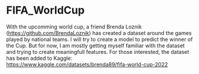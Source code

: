 # FIFA_WorldCup

With the upcomming world cup, a friend Brenda Loznik (https://github.com/BrendaLoznik) has created a dataset around the games played by national teams. 
I will try to create a model to predict the winner of the Cup. But for now, I am mostly getting myself familiar with the dataset and trying to create meaningfull features. 
For those interested, the dataset has been added to Kaggle: https://www.kaggle.com/datasets/brenda89/fifa-world-cup-2022

